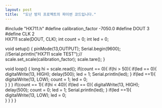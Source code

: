 ```yaml
---
layout: post
title:  "도난 방지 프로젝트의 파이썬 코드입니다."
---
```


#include "HX711.h"
#define calibration_factor -7050.0
#define DOUT  3
#define CLK  2  
HX711 scale(DOUT, CLK); 
int count = 0;
int led = 0;

void setup() {
  pinMode(13,OUTPUT);
  Serial.begin(9600);
  //Serial.println("HX711 scale TEST");//  
  scale.set_scale(calibration_factor); 
  scale.tare();
}

void loop() {
  long hi = scale.read();
  if(count == 0){
    if(hi > 50){
      if(led == 0){
        digitalWrite(13, HIGH);
        delay(500);
        led = 1;
        Serial.println(led);
      }
      if(led ==1){
        digitalWrite(13, LOW);
        count = 1;
        led = 0;       
      }
    }
  }
  if(count == 1){
     if(hi < 40){
      if(led == 0){
        digitalWrite(13, HIGH);
        delay(500);
        count = 0;
        led = 1;
        Serial.println(led);
      }
      if(led ==1){
        digitalWrite(13, LOW);
        led = 0;        
      }
    }
  }
}
